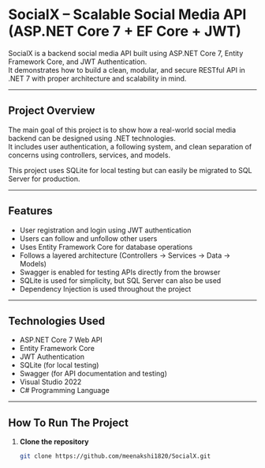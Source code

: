 # SocialX – Scalable Social Media API (ASP.NET Core 7 + EF Core + JWT)

SocialX is a backend social media API built using ASP.NET Core 7, Entity Framework Core, and JWT Authentication.  
It demonstrates how to build a clean, modular, and secure RESTful API in .NET 7 with proper architecture and scalability in mind.

---

## Project Overview

The main goal of this project is to show how a real-world social media backend can be designed using .NET technologies.  
It includes user authentication, a following system, and clean separation of concerns using controllers, services, and models.

This project uses SQLite for local testing but can easily be migrated to SQL Server for production.

---

## Features

- User registration and login using JWT authentication  
- Users can follow and unfollow other users  
- Uses Entity Framework Core for database operations  
- Follows a layered architecture (Controllers → Services → Data → Models)  
- Swagger is enabled for testing APIs directly from the browser  
- SQLite is used for simplicity, but SQL Server can also be used  
- Dependency Injection is used throughout the project

---

## Technologies Used

- ASP.NET Core 7 Web API  
- Entity Framework Core  
- JWT Authentication  
- SQLite (for local testing)  
- Swagger (for API documentation and testing)  
- Visual Studio 2022  
- C# Programming Language

---

## How To Run The Project

1. **Clone the repository**
   ```bash
   git clone https://github.com/meenakshi1820/SocialX.git


